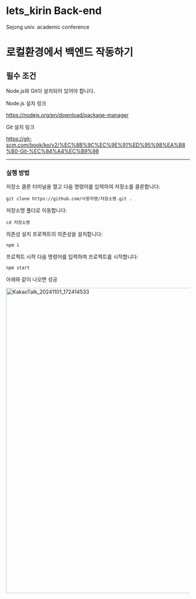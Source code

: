 # lets_kirin Back-end
Sejong univ. academic conference

# 로컬환경에서 백엔드 작동하기

## 필수 조건

Node.js와 Git이 설치되어 있어야 합니다.

Node.js 설치 링크

https://nodejs.org/en/download/package-manager


Git 설치 링크

https://git-scm.com/book/ko/v2/%EC%8B%9C%EC%9E%91%ED%95%98%EA%B8%B0-Git-%EC%84%A4%EC%B9%98

----------------

### 실행 방법

저장소 클론 터미널을 열고 다음 명령어를 입력하여 저장소를 클론합니다:

````
git clone https://github.com/사용자명/저장소명.git .
````


저장소명 폴더로 이동합니다:
```
cd 저장소명
```
의존성 설치 프로젝트의 의존성을 설치합니다:

````
npm i
````


프로젝트 시작 다음 명령어를 입력하여 프로젝트를 시작합니다:

````
npm start
````

아래와 같이 나오면 성공

<img width="836" alt="KakaoTalk_20241101_172414533" src="https://github.com/user-attachments/assets/3fb5037a-a0c4-45da-8fbc-9e0ec75f14b1">

